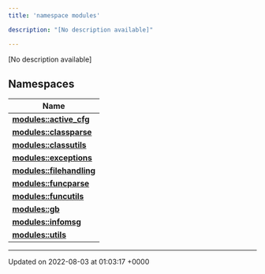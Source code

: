 ```yaml
---
title: 'namespace modules'

description: "[No description available]"

---
```







[No description available]

## Namespaces

| Name           |
| -------------- |
| **[modules::active_cfg](/documentation/code/main/namespaces/namespacemodules_1_1active__cfg/)**  |
| **[modules::classparse](/documentation/code/main/namespaces/namespacemodules_1_1classparse/)**  |
| **[modules::classutils](/documentation/code/main/namespaces/namespacemodules_1_1classutils/)**  |
| **[modules::exceptions](/documentation/code/main/namespaces/namespacemodules_1_1exceptions/)**  |
| **[modules::filehandling](/documentation/code/main/namespaces/namespacemodules_1_1filehandling/)**  |
| **[modules::funcparse](/documentation/code/main/namespaces/namespacemodules_1_1funcparse/)**  |
| **[modules::funcutils](/documentation/code/main/namespaces/namespacemodules_1_1funcutils/)**  |
| **[modules::gb](/documentation/code/main/namespaces/namespacemodules_1_1gb/)**  |
| **[modules::infomsg](/documentation/code/main/namespaces/namespacemodules_1_1infomsg/)**  |
| **[modules::utils](/documentation/code/main/namespaces/namespacemodules_1_1utils/)**  |






-------------------------------

Updated on 2022-08-03 at 01:03:17 +0000